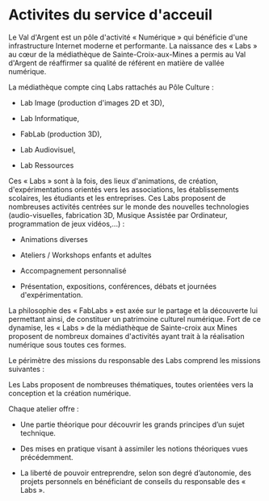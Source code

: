 # Activites du service d'acceuil


Le Val d'Argent est un pôle d'activité « Numérique » qui bénéficie d'une infrastructure Internet moderne et performante. La naissance des « Labs » au cœur de la médiathèque de Sainte-Croix-aux-Mines a permis au Val d'Argent de réaffirmer sa qualité de référent en matière de vallée numérique.

La médiathèque compte cinq Labs rattachés au Pôle Culture :

- Lab Image (production d'images 2D et 3D),

- Lab Informatique,

- FabLab (production 3D),

- Lab Audiovisuel,

- Lab Ressources

Ces « Labs » sont à la fois, des lieux d'animations, de création, d'expérimentations orientés vers les associations, les établissements scolaires, les étudiants et les entreprises. Ces Labs proposent de nombreuses activités centrées sur le monde des nouvelles technologies (audio-visuelles, fabrication 3D, Musique Assistée par Ordinateur, programmation de jeux vidéos,...) :

- Animations diverses

- Ateliers / Workshops enfants et adultes

- Accompagnement personnalisé

- Présentation, expositions, conférences, débats et journées d'expérimentation.

La philosophie des « FabLabs » est axée sur le partage et la découverte lui permettant ainsi, de constituer un patrimoine culturel numérique. Fort de ce dynamise, les « Labs » de la médiathèque de Sainte-croix aux Mines proposent de nombreux domaines d'activités ayant trait à la réalisation numérique sous toutes ces formes.

Le périmètre des missions du responsable des Labs comprend les missions suivantes :

Les Labs proposent de nombreuses thématiques, toutes orientées vers la conception et la création numérique.

 
Chaque atelier offre :

- Une partie théorique pour découvrir les grands principes d’un sujet technique.

- Des mises en pratique visant à assimiler les notions théoriques vues précédemment.

- La liberté de pouvoir entreprendre, selon son degré d’autonomie, des projets personnels en bénéficiant de conseils du responsable des « Labs ».